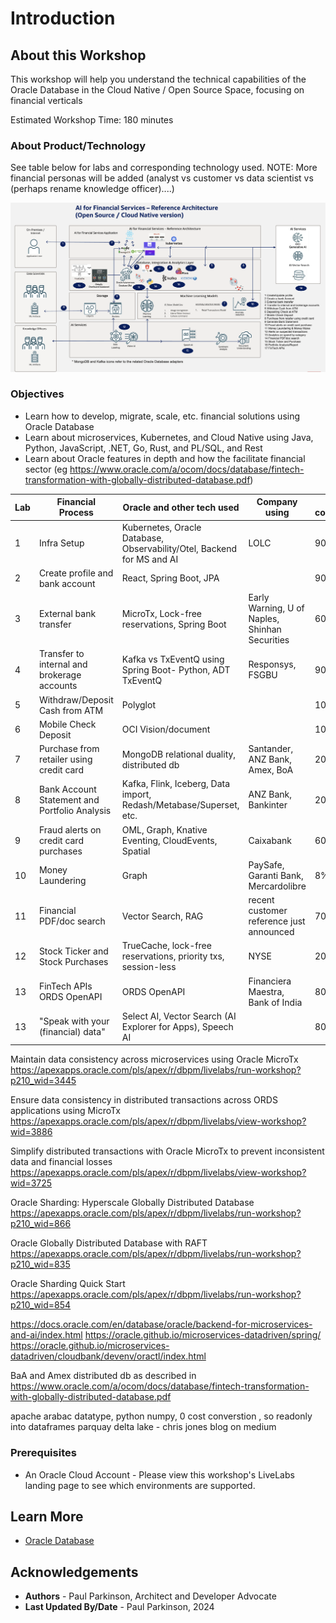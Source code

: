 # Introduction

## About this Workshop

This workshop will help you understand the technical capabilities of the Oracle Database in the Cloud Native / Open Source Space, focusing on financial verticals

Estimated Workshop Time: 180 minutes

### About Product/Technology

See table below for labs and corresponding technology used.
NOTE: More financial personas will be added (analyst vs customer vs data scientist vs (perhaps rename knowledge officer)....)

![Microservices Architecture](./images/architecture.png " ")

[//]: # (If you would like to watch us do the workshop, click [here]&#40;https://youtu.be/yLBEPjOWaz0&#41;.)

### Objectives


- Learn how to develop, migrate, scale, etc. financial solutions using Oracle Database 
- Learn about microservices, Kubernetes, and Cloud Native using Java, Python, JavaScript, .NET, Go, Rust, and PL/SQL, and Rest
- Learn about Oracle features in depth and how the facilitate financial sector (eg https://www.oracle.com/a/ocom/docs/database/fintech-transformation-with-globally-distributed-database.pdf)

| Lab | Financial Process                             | Oracle and other tech used                                             | Company using                                  | % complete/ETA |
|-----|-----------------------------------------------|------------------------------------------------------------------------|------------------------------------------------|----------------|
| 1   | Infra Setup                                   | Kubernetes, Oracle Database, Observability/Otel, Backend for MS and AI | LOLC                                           | 90% 4/14       |
| 2   | Create profile and bank account               | React, Spring Boot, JPA                                                |                                                | 90% 4/19       |
| 3   | External bank transfer                        | MicroTx, Lock-free reservations, Spring Boot                           | Early Warning, U of Naples, Shinhan Securities | 60% 4/17       |
| 4   | Transfer to internal and brokerage accounts   | Kafka vs TxEventQ using Spring Boot- Python, ADT TxEventQ              | Responsys, FSGBU                               | 90% 4/20       |
| 5   | Withdraw/Deposit Cash from ATM                | Polyglot                                                               |                                                | 10% 4/21       |
| 6   | Mobile Check Deposit                          | OCI Vision/document                                                    |                                                | 10% 4/22       |
| 7   | Purchase from retailer using credit card      | MongoDB relational duality, distributed db                             | Santander, ANZ Bank, Amex, BoA                 | 20% 4/23       |
| 8   | Bank Account Statement and Portfolio Analysis | Kafka, Flink, Iceberg, Data import, Redash/Metabase/Superset, etc.     | ANZ Bank, Bankinter                            | 20% 4/23       |
| 9   | Fraud alerts on credit card purchases         | OML, Graph, Knative Eventing, CloudEvents, Spatial                     | Caixabank                                      | 60% 4/23       |
| 10  | Money Laundering                              | Graph                                                                  | PaySafe, Garanti Bank, Mercardolibre           | 8% 4/19        |
| 11  | Financial PDF/doc search                      | Vector Search, RAG                                                     | recent customer reference just announced       | 70% 4/23       |
| 12  | Stock Ticker and Stock Purchases              | TrueCache, lock-free reservations, priority txs, session-less          | NYSE                                           | 20% 4/18       |
| 13  | FinTech APIs ORDS OpenAPI                     | ORDS OpenAPI                                                           | Financiera Maestra, Bank of India              | 80% 4/16       |
| 13  | "Speak with your (financial) data"            | Select AI, Vector Search (AI Explorer for Apps), Speech AI             |                                                | 80% 4/15       |


Maintain data consistency across microservices using Oracle MicroTx
https://apexapps.oracle.com/pls/apex/r/dbpm/livelabs/run-workshop?p210_wid=3445

Ensure data consistency in distributed transactions across ORDS applications using MicroTx
https://apexapps.oracle.com/pls/apex/r/dbpm/livelabs/view-workshop?wid=3886

Simplify distributed transactions with Oracle MicroTx to prevent inconsistent data and financial losses
https://apexapps.oracle.com/pls/apex/r/dbpm/livelabs/view-workshop?wid=3725

Oracle Sharding: Hyperscale Globally Distributed Database
https://apexapps.oracle.com/pls/apex/r/dbpm/livelabs/run-workshop?p210_wid=866

Oracle Globally Distributed Database with RAFT
https://apexapps.oracle.com/pls/apex/r/dbpm/livelabs/run-workshop?p210_wid=835

Oracle Sharding Quick Start
https://apexapps.oracle.com/pls/apex/r/dbpm/livelabs/run-workshop?p210_wid=854

https://docs.oracle.com/en/database/oracle/backend-for-microservices-and-ai/index.html
https://oracle.github.io/microservices-datadriven/spring/
https://oracle.github.io/microservices-datadriven/cloudbank/devenv/oractl/index.html


BaA and Amex distributed db as described in https://www.oracle.com/a/ocom/docs/database/fintech-transformation-with-globally-distributed-database.pdf

apache arabac datatype, python numpy, 0 cost converstion , so readonly into dataframes parquay delta lake - chris jones blog on medium 



### Prerequisites

 - An Oracle Cloud Account - Please view this workshop's LiveLabs landing page to see which environments are supported.

## Learn More

* [Oracle Database](https://bit.ly/mswsdatabase)

## Acknowledgements
* **Authors** - Paul Parkinson, Architect and Developer Advocate
* **Last Updated By/Date** - Paul Parkinson, 2024
